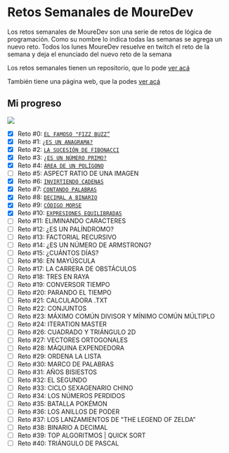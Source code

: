 # Retos Semanales de MoureDev

Los retos semanales de MoureDev son una serie
de retos de lógica de programación. Como su nombre lo
indica todas las semanas se agrega un nuevo reto.
Todos los lunes MoureDev resuelve en twitch el reto de la
semana y deja el enunciado del nuevo reto de la semana

Los retos semanales tienen un repositorio, que lo pode <a href="https://github.com/mouredev/Weekly-Challenge-2022-Kotlin" target="_blank"> ver acá </a>

También tiene una página web, que la podes <a href="https://retosdeprogramacion.com/semanales2022" target="_blank"> ver acá </a>
## Mi progreso

![](https://progress-bar.dev/22)

- [X] Reto #0: [`EL FAMOSO "FIZZ BUZZ”`](https://github.com/lucastorresdev/Retos-semanales/blob/master/src/Retos/Reto0/Reto0.java)
- [X] Reto #1: [`¿ES UN ANAGRAMA?`](https://github.com/lucastorresdev/Retos-semanales/blob/master/src/Retos/Reto1/Reto1.java)
- [X] Reto #2: [`LA SUCESIÓN DE FIBONACCI`](https://github.com/lucastorresdev/Retos-semanales/blob/master/src/Retos/Reto2/Reto2.java)
- [X] Reto #3: [`¿ES UN NÚMERO PRIMO?`](https://github.com/lucastorresdev/Retos-semanales/blob/master/src/Retos/Reto3/Reto3.java)
- [X] Reto #4: [`ÁREA DE UN POLÍGONO`](https://github.com/lucastorresdev/Retos-semanales/blob/master/src/Retos/Reto4/Reto4.java)
- [ ] Reto #5: ASPECT RATIO DE UNA IMAGEN
- [X] Reto #6: [`INVIRTIENDO CADENAS`](https://github.com/lucastorresdev/Retos-semanales/blob/master/src/Retos/Reto6/Reto6.java)
- [X] Reto #7: [`CONTANDO PALABRAS`](https://github.com/lucastorresdev/Retos-semanales/blob/master/src/Retos/Reto7/Reto7.java)
- [X] Reto #8: [`DECIMAL A BINARIO`](https://github.com/lucastorresdev/Retos-semanales/blob/master/src/Retos/Reto8/Reto8.java)
- [X] Reto #9: [`CÓDIGO MORSE`](https://github.com/lucastorresdev/Retos-semanales/blob/master/src/Retos/Reto9/Reto9.java)
- [X] Reto #10: [`EXPRESIONES EQUILIBRADAS`](https://github.com/lucastorresdev/Retos-semanales/blob/master/src/Retos/Reto10/Reto10.java)
- [ ] Reto #11: ELIMINANDO CARACTERES
- [ ] Reto #12: ¿ES UN PALÍNDROMO?
- [ ] Reto #13: FACTORIAL RECURSIVO
- [ ] Reto #14: ¿ES UN NÚMERO DE ARMSTRONG?
- [ ] Reto #15: ¿CUÁNTOS DÍAS?
- [ ] Reto #16: EN MAYÚSCULA
- [ ] Reto #17: LA CARRERA DE OBSTÁCULOS
- [ ] Reto #18: TRES EN RAYA
- [ ] Reto #19: CONVERSOR TIEMPO
- [ ] Reto #20: PARANDO EL TIEMPO
- [ ] Reto #21: CALCULADORA .TXT
- [ ] Reto #22: CONJUNTOS
- [ ] Reto #23: MÁXIMO COMÚN DIVISOR Y MÍNIMO COMÚN MÚLTIPLO
- [ ] Reto #24: ITERATION MASTER
- [ ] Reto #26: CUADRADO Y TRIÁNGULO 2D
- [ ] Reto #27: VECTORES ORTOGONALES
- [ ] Reto #28: MÁQUINA EXPENDEDORA
- [ ] Reto #29: ORDENA LA LISTA
- [ ] Reto #30: MARCO DE PALABRAS
- [ ] Reto #31: AÑOS BISIESTOS
- [ ] Reto #32: EL SEGUNDO
- [ ] Reto #33: CICLO SEXAGENARIO CHINO
- [ ] Reto #34: LOS NÚMEROS PERDIDOS
- [ ] Reto #35: BATALLA POKÉMON
- [ ] Reto #36: LOS ANILLOS DE PODER
- [ ] Reto #37: LOS LANZAMIENTOS DE "THE LEGEND OF ZELDA”
- [ ] Reto #38: BINARIO A DECIMAL
- [ ] Reto #39: TOP ALGORITMOS | QUICK SORT
- [ ] Reto #40: TRIÁNGULO DE PASCAL